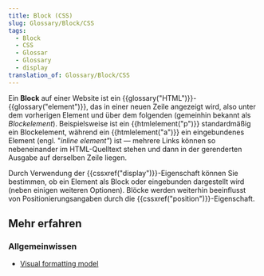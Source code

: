 ```yaml
---
title: Block (CSS)
slug: Glossary/Block/CSS
tags:
  - Block
  - CSS
  - Glossar
  - Glossary
  - display
translation_of: Glossary/Block/CSS
---
```

Ein **Block** auf einer Website ist ein {{glossary("HTML")}}-{{glossary("element")}}, das in einer neuen Zeile angezeigt wird, also unter dem vorherigen Element und über dem folgenden (gemeinhin bekannt als _Blockelement_). Beispielsweise ist ein {{htmlelement("p")}} standardmäßig ein Blockelement, während ein {{htmlelement("a")}} ein eingebundenes Element (engl. "_inline element"_) ist — mehrere Links können so nebeneinander im HTML-Quelltext stehen und dann in der gerenderten Ausgabe auf derselben Zeile liegen.

Durch Verwendung der {{cssxref("display")}}-Eigenschaft können Sie bestimmen, ob ein Element als Block oder eingebunden dargestellt wird (neben einigen weiteren Optionen). Blöcke werden weiterhin beeinflusst von Positionierungsangaben durch die {{cssxref("position")}}-Eigenschaft.

## Mehr erfahren

### Allgemeinwissen

- [Visual formatting model](/de/docs/Web/Guide/CSS/Visual_formatting_model)
